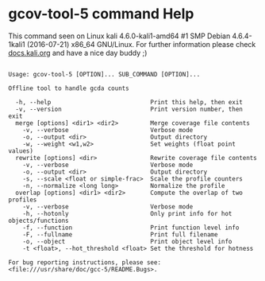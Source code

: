 # gcov-tool-5 command Help
 
 This command seen on Linux kali 4.6.0-kali1-amd64 #1 SMP Debian 4.6.4-1kali1 (2016-07-21) x86_64 GNU/Linux. For further information please check [docs.kali.org](docs.kali.org) and have a nice day buddy ;) 

~~~

Usage: gcov-tool-5 [OPTION]... SUB_COMMAND [OPTION]...

Offline tool to handle gcda counts

  -h, --help                            Print this help, then exit
  -v, --version                         Print version number, then exit
  merge [options] <dir1> <dir2>         Merge coverage file contents
    -v, --verbose                       Verbose mode
    -o, --output <dir>                  Output directory
    -w, --weight <w1,w2>                Set weights (float point values)
  rewrite [options] <dir>               Rewrite coverage file contents
    -v, --verbose                       Verbose mode
    -o, --output <dir>                  Output directory
    -s, --scale <float or simple-frac>  Scale the profile counters
    -n, --normalize <long long>         Normalize the profile
  overlap [options] <dir1> <dir2>       Compute the overlap of two profiles
    -v, --verbose                       Verbose mode
    -h, --hotonly                       Only print info for hot objects/functions
    -f, --function                      Print function level info
    -F, --fullname                      Print full filename
    -o, --object                        Print object level info
    -t <float>, --hot_threshold <float> Set the threshold for hotness

For bug reporting instructions, please see:
<file:///usr/share/doc/gcc-5/README.Bugs>.

~~~
